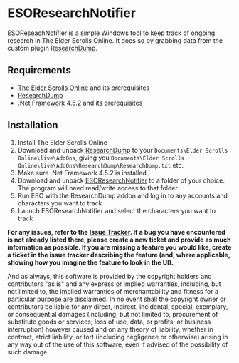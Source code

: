 # ESOResearchNotifier
ESOReseachNotifier is a simple Windows tool to keep track of ongoing research in The Elder Scrolls Online. It does so by grabbing data from the custom plugin [ResearchDump](https://github.com/gobbo1008/ResearchDump).

## Requirements
* [The Elder Scrolls Online](https://elderscrollsonline.com) and its prerequisites
* [ResearchDump](https://github.com/gobbo1008/ResearchDump/releases/latest)
* [.Net Framework 4.5.2](https://www.microsoft.com/en-us/download/details.aspx?id=42643) and its prerequisites

## Installation
1. Install The Elder Scrolls Online
2. Download and unpack [ResearchDump](https://github.com/gobbo1008/ResearchDump/releases/latest) to your `Documents\Elder Scrolls Online\live\AddOns`, giving you `Documents\Elder Scrolls Online\live\AddOns\ResearchDump\ResearchDump.txt` etc.
3. Make sure .Net Framework 4.5.2 is installed
4. Download and unpack [ESOResearchNotifier](https://github.com/gobbo1008/ESOResearchNotifier/releases/latest) to a folder of your choice. The program will need read/write access to that folder
5. Run ESO with the ResearchDump addon and log in to any accounts and characters you want to track
6. Launch ESOResearchNotifier and select the characters you want to track

**For any issues, refer to the [Issue Tracker](https://github.com/gobbo1008/ESOResearchNotifier/issues). If a bug you have encountered is not already listed there, please create a new ticket and provide as much information as possible. If you are missing a feature you would like, create a ticket in the issue tracker describing the feature (and, where applicable, showing how you imagine the feature to look in the UI).**

And as always, this software is provided by the copyright holders and contributors "as is" and any express or implied warranties, including, but not limited to, the implied warranties of merchantability and fitness for a particular purpose are disclaimed. In no event shall the copyright owner or contributors be liable for any direct, indirect, incidental, special, exemplary, or consequential damages (including, but not limited to, procurement of substitute goods or services; loss of use, data, or profits; or business interruption) however caused and on any theory of liability, whether in contract, strict liability, or tort (including negligence or otherwise) arising in any way out of the use of this software, even if advised of the possibility of such damage.
